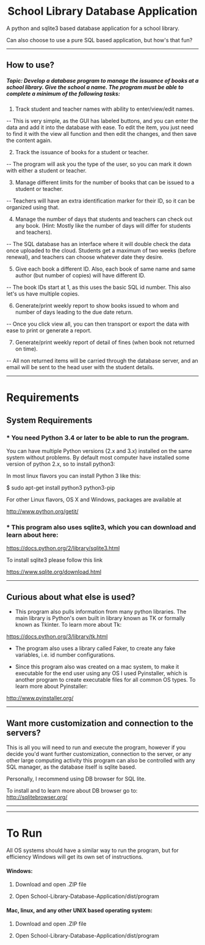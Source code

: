 # <center> School Library Database Application </center>

A python and sqlite3 based database application for a school library.

Can also choose to use a pure SQL based application, but how's that fun?
___

## How to use?

##### Topic: Develop a database program to manage the issuance of books at a school library. Give the school a name. The program must be able to complete a minimum of the following tasks:

1. Track student and teacher names with ability to enter/view/edit names.

-- This is very simple, as the GUI has labeled buttons, and you can enter the data and add it into the database with ease. To edit the item, you just need to find it with the view all function and then edit the changes, and then save the content again.

2. Track the issuance of books for a student or teacher.

-- The program will ask you the type of the user, so you can mark it down with either a student or teacher.

3. Manage different limits for the number of books that can be issued to a student or teacher.

-- Teachers will have an extra identification marker for their ID, so it can be organized using that.

4. Manage the number of days that students and teachers can check out any book. (Hint: Mostly like the number of days will differ for students and teachers).

-- The SQL database has an interface where it will double check the data once uploaded to the cloud. Students get a maximum of two weeks (before renewal), and teachers can choose whatever date they desire.

5. Give each book a different ID. Also, each book of same name and same author (but number of copies) will have different ID.

-- The book IDs start at 1, as this uses the basic SQL id number. This also let's us have multiple copies.

6. Generate/print weekly report to show books issued to whom and number of days leading to the due date return.

-- Once you click view all, you can then transport or export the data with ease to print or generate a report.

7. Generate/print weekly report of detail of fines (when book not returned on time).

-- All non returned items will be carried through the database server, and an email will be sent to the head user with the student details.

___

# Requirements

## System Requirements

### * You need Python 3.4 or later to be able to run the program.

You can have multiple Python versions (2.x and 3.x) installed on the same system without problems.
By default most computer have installed some version of python 2.x, so to install python3:

In most linux flavors you can install Python 3 like this:

$ sudo apt-get install python3 python3-pip

For other Linux flavors, OS X and Windows, packages are available at

http://www.python.org/getit/

### * This program also uses sqlite3, which you can download and learn about here:

https://docs.python.org/2/library/sqlite3.html

To install sqlite3 please follow this link

https://www.sqlite.org/download.html
___

## Curious about what else is used?

* This program also pulls information from many python libraries. The main library is Python's own built in library known as TK or formally known as Tkinter. To learn more about Tk:

https://docs.python.org/3/library/tk.html

* The program also uses a library called Faker, to create any fake variables, i.e. id number configurations.

* Since this program also was created on a mac system, to make it executable for the end user using any OS I used Pyinstaller, which is another program to create executable files for all common OS types. To learn more about Pyinstaller:

http://www.pyinstaller.org/


---

## Want more customization and connection to the servers?

This is all you will need to run and execute the program, however if you decide you'd want further customization, connection to the server, or any other large computing activity this program can also be controlled with any SQL manager, as the database itself is sqlite based.

Personally, I recommend using DB browser for SQL lite.

To install and to learn more about DB browser go to:
http://sqlitebrowser.org/

___
___

# To Run

All OS systems should have a similar way to run the program, but for efficiency Windows will get its own set of instructions.

#### Windows:

1. Download and open .ZIP file

2. Open School-Library-Database-Application/dist/program

#### Mac, linux, and any other UNIX based operating system:

1. Download and open .ZIP file

2. Open School-Library-Database-Application/dist/program
